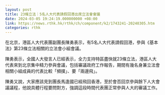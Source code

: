 ```yaml
---
layout: post
title: 23條立法｜5名人大代表請假回港出席立法會會議
date: 2024-03-05 19:24:19.000000000 +08:00
link: https://news.rthk.hk/rthk/ch/component/k2/1743241-20240305.htm
categories: rthk
---
```


在北京，港區人大代表團副團長陳勇表示，有5名人大代表請假回港，參與《基本法》第23條立法相關的立法會小組會議。

陳勇表示，全國人大發言人已經表示，全力支持特區盡快就23條立法，港區人大代表來到北京集中精力參與會議，包括審議政府工作報告，期間有幾名身兼立法會相關小組成員的代表比較「頻撲」、要「兩邊飛」。

陳勇又說，大家應該見到團長馬逢國已經飛回香港，至於會否回京參與餘下人大會議議程，他說具體行程要問對方，強調這段時間代表團正常參與人大的審議工作。

